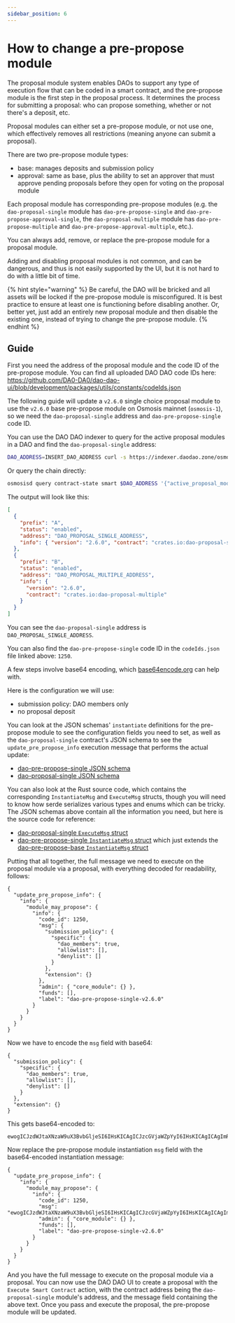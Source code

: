 ```yaml
---
sidebar_position: 6
---
```


# How to change a pre-propose module

The proposal module system enables DAOs to support any type of execution flow that can be coded in a smart contract, and the pre-propose module is the first step in the proposal process. It determines the process for submitting a proposal: who can propose something, whether or not there's a deposit, etc.

Proposal modules can either set a pre-propose module, or not use one, which effectively removes all restrictions (meaning anyone can submit a proposal).

There are two pre-propose module types:

- base: manages deposits and submission policy
- approval: same as base, plus the ability to set an approver that must approve pending proposals before they open for voting on the proposal module

Each proposal module has corresponding pre-propose modules (e.g. the `dao-proposal-single` module has `dao-pre-propose-single` and `dao-pre-propose-approval-single`, the `dao-proposal-multiple` module has `dao-pre-propose-multiple` and `dao-pre-propose-approval-multiple`, etc.).

You can always add, remove, or replace the pre-propose module for a proposal module.

Adding and disabling proposal modules is not common, and can be dangerous, and thus is not easily supported by the UI, but it is not hard to do with a little bit of time.

{% hint style="warning" %}
Be careful, the DAO will be bricked and all assets will be locked if the pre-propose module is misconfigured. It is best practice to ensure at least one is functioning before disabling another. Or, better yet, just add an entirely new proposal module and then disable the existing one, instead of trying to change the pre-propose module.
{% endhint %}

## Guide

First you need the address of the proposal module and the code ID of the pre-propose module. You can find all uploaded DAO DAO code IDs here: https://github.com/DA0-DA0/dao-dao-ui/blob/development/packages/utils/constants/codeIds.json

The following guide will update a `v2.6.0` single choice proposal module to use the `v2.6.0` base pre-propose module on Osmosis mainnet (`osmosis-1`), so we need the `dao-proposal-single` address and `dao-pre-propose-single` code ID.

You can use the DAO DAO indexer to query for the active proposal modules in a DAO and find the `dao-proposal-single` address:

```bash
DAO_ADDRESS=INSERT_DAO_ADDRESS curl -s https://indexer.daodao.zone/osmosis-1/contract/$DAO_ADDRESS/daoCore/activeProposalModules | jq
```

Or query the chain directly:

```bash
osmosisd query contract-state smart $DAO_ADDRESS '{"active_proposal_modules":{}}' --output json | jq
```

The output will look like this:

```json
[
  {
    "prefix": "A",
    "status": "enabled",
    "address": "DAO_PROPOSAL_SINGLE_ADDRESS",
    "info": { "version": "2.6.0", "contract": "crates.io:dao-proposal-single" }
  },
  {
    "prefix": "B",
    "status": "enabled",
    "address": "DAO_PROPOSAL_MULTIPLE_ADDRESS",
    "info": {
      "version": "2.6.0",
      "contract": "crates.io:dao-proposal-multiple"
    }
  }
]
```

You can see the `dao-proposal-single` address is `DAO_PROPOSAL_SINGLE_ADDRESS`.

You can also find the `dao-pre-propose-single` code ID in the `codeIds.json` file linked above: `1250`.

A few steps involve base64 encoding, which [base64encode.org](https://www.base64encode.org/) can help with.

Here is the configuration we will use:

- submission policy: DAO members only
- no proposal deposit

You can look at the JSON schemas' `instantiate` definitions for the pre-propose module to see the configuration fields you need to set, as well as the `dao-proposal-single` contract's JSON schema to see the `update_pre_propose_info` execution message that performs the actual update:

- [dao-pre-propose-single JSON schema](https://github.com/DA0-DA0/dao-contracts/blob/development/contracts/pre-propose/dao-pre-propose-single/schema/dao-pre-propose-single.json)
- [dao-proposal-single JSON schema](https://github.com/DA0-DA0/dao-contracts/blob/development/contracts/proposal/dao-proposal-single/schema/dao-proposal-single.json)

You can also look at the Rust source code, which contains the corresponding `InstantiateMsg` and `ExecuteMsg` structs, though you will need to know how serde serializes various types and enums which can be tricky. The JSON schemas above contain all the information you need, but here is the source code for reference:

- [dao-proposal-single `ExecuteMsg` struct](https://github.com/DA0-DA0/dao-contracts/blob/development/contracts/proposal/dao-proposal-single/src/msg.rs)
- [dao-pre-propose-single `InstantiateMsg` struct](https://github.com/DA0-DA0/dao-contracts/blob/development/contracts/pre-propose/dao-pre-propose-single/src/contract.rs) which just extends the [dao-pre-propose-base `InstantiateMsg` struct](https://github.com/DA0-DA0/dao-contracts/blob/development/packages/dao-pre-propose-base/src/msg.rs)

Putting that all together, the full message we need to execute on the proposal module via a proposal, with everything decoded for readability, follows:

```
{
  "update_pre_propose_info": {
    "info": {
      "module_may_propose": {
        "info": {
          "code_id": 1250,
          "msg": {
            "submission_policy": {
              "specific": {
                "dao_members": true,
                "allowlist": [],
                "denylist": []
              }
            },
            "extension": {}
          },
          "admin": { "core_module": {} },
          "funds": [],
          "label": "dao-pre-propose-single-v2.6.0"
        }
      }
    }
  }
}
```

Now we have to encode the `msg` field with base64:

```
{
  "submission_policy": {
    "specific": {
      "dao_members": true,
      "allowlist": [],
      "denylist": []
    }
  },
  "extension": {}
}
```

This gets base64-encoded to:

```
ewogICJzdWJtaXNzaW9uX3BvbGljeSI6IHsKICAgICJzcGVjaWZpYyI6IHsKICAgICAgImRhb19tZW1iZXJzIjogdHJ1ZSwKICAgICAgImFsbG93bGlzdCI6IFtdLAogICAgICAiZGVueWxpc3QiOiBbXQogICAgfQogIH0sCiAgImV4dGVuc2lvbiI6IHt9Cn0=
```

Now replace the pre-propose module instantiation `msg` field with the base64-encoded instantiation message:

```
{
  "update_pre_propose_info": {
    "info": {
      "module_may_propose": {
        "info": {
          "code_id": 1250,
          "msg": "ewogICJzdWJtaXNzaW9uX3BvbGljeSI6IHsKICAgICJzcGVjaWZpYyI6IHsKICAgICAgImRhb19tZW1iZXJzIjogdHJ1ZSwKICAgICAgImFsbG93bGlzdCI6IFtdLAogICAgICAiZGVueWxpc3QiOiBbXQogICAgfQogIH0sCiAgImV4dGVuc2lvbiI6IHt9Cn0=",
          "admin": { "core_module": {} },
          "funds": [],
          "label": "dao-pre-propose-single-v2.6.0"
        }
      }
    }
  }
}
```

And you have the full message to execute on the proposal module via a proposal. You can now use the DAO DAO UI to create a proposal with the `Execute Smart Contract` action, with the contract address being the `dao-proposal-single` module's address, and the message field containing the above text. Once you pass and execute the proposal, the pre-propose module will be updated.
